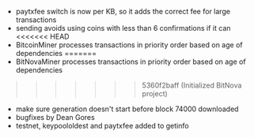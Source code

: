 * paytxfee switch is now per KB, so it adds the correct fee for large transactions
* sending avoids using coins with less than 6 confirmations if it can
<<<<<<< HEAD
* BitcoinMiner processes transactions in priority order based on age of dependencies
=======
* BitNovaMiner processes transactions in priority order based on age of dependencies
>>>>>>> 5360f2baff (Initialized BitNova project)
* make sure generation doesn't start before block 74000 downloaded
* bugfixes by Dean Gores
* testnet, keypoololdest and paytxfee added to getinfo
